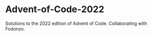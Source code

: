 # Advent-of-Code-2022

Solutions to the 2022 edition of Advent of Code. Collaborating with Fodonzo.
